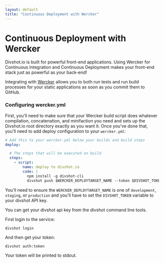 ```yaml
---
layout: default
title: "Continuous Deployment with Wercker"
---
```


# Continuous Deployment with Wercker

<p class="lead">Divshot.io is built for powerful front-end applications. Using Wercker for Continuous Integration and
Continuous Deployment makes your front-end stack just as powerful as your back-end!</p>

Integrating with [Wercker](http://wercker.com/) allows you to both run tests and run build processes for your static applications as soon
as you commit them to GitHub.

### Configuring wercker.yml

First, you'll need to make sure that your Wercker build script does whatever compilation, concatenation, and minifaction
you need and sets up the Divshot.io root directory exactly as you want it. Once you've done that, you'll need to add
deploy configuration to your `wercker.yml`:

```yaml
# Add this to your wercker.yml below your builds and build steps
deploy:

  # The steps that will be executed on build
  steps:
    - script:
        name: deploy to divshot.io
        code: |
          npm install -g divshot-cli 
          divshot push $WERCKER_DEPLOYTARGET_NAME --token $DIVSHOT_TOKEN
```

You'll need to ensure the `WERCKER_DEPLOYTARGET_NAME` is one of `development`, `staging`, or `production` and you'll have to
set the `DIVSHOT_TOKEN` variable to your divshot API key.

You can get your divshot api key from the divshot command line tools.

First login to the service:

    divshot login

And then get your token:

    divshot auth:token

Your token will be printed to stdout.